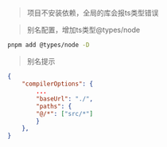 ## 

>项目不安装依赖，全局的库会报ts类型错误


>别名配置，增加ts类型@types/node
```sh
pnpm add @types/node -D
```

>别名提示
```json
{
	"compilerOptions": {
        ...
        "baseUrl": "./",
        "paths": {
        "@/*": ["src/*"]
        }
	},
}
```

